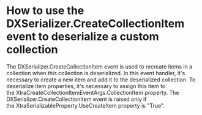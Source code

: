 # How to use the DXSerializer.CreateCollectionItem event to deserialize a custom collection


<p>The DXSerializer.CreateCollectionItem event is used to recreate items in a collection when this collection is deserialized. In this event handler, it's necessary to create a new item and add it to the deserialized collection. To deserialize item properties, it's necessary to assign this item to the XtraCreateCollectionItemEventArgs.CollectionItem property. The DXSerializer.CreateCollectionItem event is raised only if the XtraSerializableProperty.UseCreateItem property is "True".  </p>

<br/>


